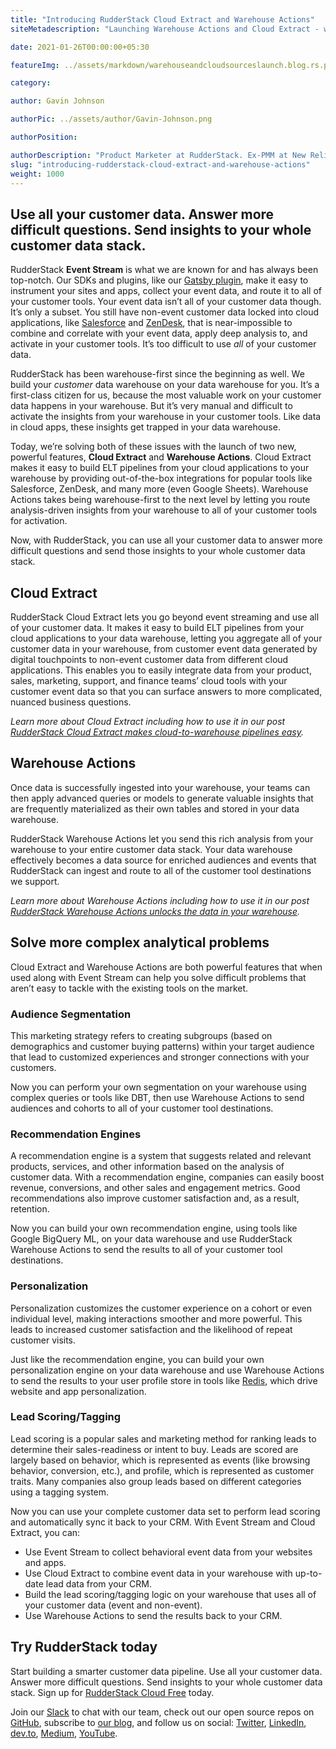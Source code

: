 ```yaml
---
title: "Introducing RudderStack Cloud Extract and Warehouse Actions"
siteMetadescription: "Launching Warehouse Actions and Cloud Extract - work with data to and from your warehouse and cloud sources with RudderStack."

date: 2021-01-26T00:00:00+05:30

featureImg: ../assets/markdown/warehouseandcloudsourceslaunch.blog.rs.png

category:

author: Gavin Johnson

authorPic: ../assets/author/Gavin-Johnson.png

authorPosition:

authorDescription: "Product Marketer at RudderStack. Ex-PMM at New Relic & AT&T. Ex-consultant at Deloitte. Ex-sys admin. (Sometimes) Ex-developer."
slug: "introducing-rudderstack-cloud-extract-and-warehouse-actions"
weight: 1000
---
```



## Use all your customer data. Answer more difficult questions. Send insights to your whole customer data stack.

RudderStack **Event Stream** is what we are known for and has always been top-notch. Our SDKs and plugins, like our [Gatsby plugin](https://www.gatsbyjs.com/plugins/gatsby-plugin-rudderstack/), make it easy to instrument your sites and apps, collect your event data, and route it to all of your customer tools. Your event data isn’t all of your customer data though. It’s only a subset. You still have non-event customer data locked into cloud applications, like [Salesforce](https://docs.rudderstack.com/sources/salesforce) and [ZenDesk](https://docs.rudderstack.com/sources/zendesk), that is near-impossible to combine and correlate with your event data, apply deep analysis to, and activate in your customer tools. It’s too difficult to use _all_ of your customer data.

RudderStack has been warehouse-first since the beginning as well. We build your _customer_ data warehouse on your data warehouse for you. It’s a first-class citizen for us, because the most valuable work on your customer data happens in your warehouse. But it’s very manual and difficult to activate the insights from your warehouse in your customer tools. Like data in cloud apps, these insights get trapped in your data warehouse.

Today, we’re solving both of these issues with the launch of two new, powerful features, **Cloud Extract** and **Warehouse Actions**. Cloud Extract makes it easy to build ELT pipelines from your cloud applications to your warehouse by providing out-of-the-box integrations for popular tools like Salesforce, ZenDesk, and many more (even Google Sheets). Warehouse Actions takes being warehouse-first to the next level by letting you route analysis-driven insights from your warehouse to all of your customer tools for activation.

Now, with RudderStack, you can use all your customer data to answer more difficult questions and send those insights to your whole customer data stack.


## Cloud Extract

RudderStack Cloud Extract lets you go beyond event streaming and use all of your customer data. It makes it easy to build ELT pipelines from your cloud applications to your data warehouse, letting you aggregate all of your customer data in your warehouse, from customer event data generated by digital touchpoints to non-event customer data from different cloud applications. This enables you to easily integrate data from your product, sales, marketing, support, and finance teams’ cloud tools with your customer event data so that you can surface answers to more complicated, nuanced business questions.

_Learn more about Cloud Extract including how to use it in our post [RudderStack Cloud Extract makes cloud-to-warehouse pipelines easy](https://rudderstack.com/blog/rudderstack-cloud-extract-makes-cloud-to-warehouse-pipelines-easy)._


## Warehouse Actions

Once data is successfully ingested into your warehouse, your teams can then apply advanced queries or models to generate valuable insights that are frequently materialized as their own tables and stored in your data warehouse.

RudderStack Warehouse Actions let you send this rich analysis from your warehouse to your entire customer data stack. Your data warehouse effectively becomes a data source for enriched audiences and events that RudderStack can ingest and route to all of the customer tool destinations we support.

_Learn more about Warehouse Actions including how to use it in our post [RudderStack Warehouse Actions unlocks the data in your warehouse](https://rudderstack.com/blog/rudderstack-warehouse-actions-unlocks-the-data-in-your-warehouse)._


## Solve more complex analytical problems

Cloud Extract and Warehouse Actions are both powerful features that when used along with Event Stream can help you solve difficult problems that aren’t easy to tackle with the existing tools on the market.


### Audience Segmentation

This marketing strategy refers to creating subgroups (based on demographics and customer buying patterns) within your target audience that lead to customized experiences and stronger connections with your customers.

Now you can perform your own segmentation on your warehouse using complex queries or tools like DBT, then use Warehouse Actions to send audiences and cohorts to all of your customer tool destinations.


### Recommendation Engines

A recommendation engine is a system that suggests related and relevant products, services, and other information based on the analysis of customer data. With a recommendation engine, companies can easily boost revenue, conversions, and other sales and engagement metrics. Good recommendations also improve customer satisfaction and, as a result, retention. 

Now you can build your own recommendation engine, using tools like Google BigQuery ML, on your data warehouse and use RudderStack Warehouse Actions to send the results to all of your customer tool destinations.


### Personalization

Personalization customizes the customer experience on a cohort or even individual level, making interactions smoother and more powerful. This leads to increased customer satisfaction and the likelihood of repeat customer visits.

Just like the recommendation engine, you can build your own personalization engine on your data warehouse and use Warehouse Actions to send the results to your user profile store in tools like [Redis](https://redis.io/), which drive website and app personalization.


### Lead Scoring/Tagging

Lead scoring is a popular sales and marketing method for ranking leads to determine their sales-readiness or intent to buy. Leads are scored are largely based on behavior, which is represented as events (like browsing behavior, conversion, etc.), and profile, which is represented as customer traits. Many companies also group leads based on different categories using a tagging system.

Now you can use your complete customer data set to perform lead scoring and automatically sync it back to your CRM. With Event Stream and Cloud Extract, you can:  



*   Use Event Stream to collect behavioral event data from your websites and apps.
*   Use Cloud Extract to combine event data in your warehouse with up-to-date lead data from your CRM.
*   Build the lead scoring/tagging logic on your warehouse that uses all of your customer data (event and non-event).
*   Use Warehouse Actions to send the results back to your CRM.


## Try RudderStack today

Start building a smarter customer data pipeline. Use all your customer data. Answer more difficult questions. Send insights to your whole customer data stack. Sign up for [RudderStack Cloud Free](https://app.rudderlabs.com/signup?type=freetrial) today.

Join our [Slack](https://resources.rudderstack.com/join-rudderstack-slack) to chat with our team, check out our open source repos on [GitHub](https://github.com/rudderlabs), subscribe to [our blog](https://rudderstack.com/blog/), and follow us on social: [Twitter](https://twitter.com/RudderStack), [LinkedIn](https://www.linkedin.com/company/rudderlabs/), [dev.to](https://dev.to/rudderstack), [Medium](https://rudderstack.medium.com/), [YouTube](https://www.youtube.com/channel/UCgV-B77bV_-LOmKYHw8jvBw).
